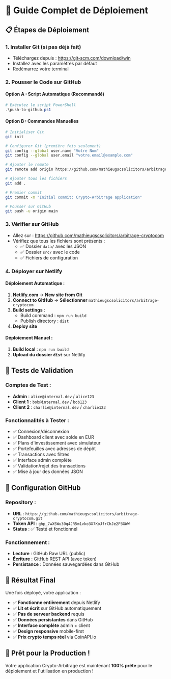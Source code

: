 # 🚀 Guide Complet de Déploiement

## 📋 **Étapes de Déploiement**

### **1. Installer Git (si pas déjà fait)**
- Téléchargez depuis : https://git-scm.com/download/win
- Installez avec les paramètres par défaut
- Redémarrez votre terminal

### **2. Pousser le Code sur GitHub**

#### **Option A : Script Automatique (Recommandé)**
```powershell
# Exécutez le script PowerShell
.\push-to-github.ps1
```

#### **Option B : Commandes Manuelles**
```bash
# Initialiser Git
git init

# Configurer Git (première fois seulement)
git config --global user.name "Votre Nom"
git config --global user.email "votre.email@example.com"

# Ajouter le remote
git remote add origin https://github.com/mathieugscsolicitors/arbitrage-cryptocom.git

# Ajouter tous les fichiers
git add .

# Premier commit
git commit -m "Initial commit: Crypto-Arbitrage application"

# Pousser sur GitHub
git push -u origin main
```

### **3. Vérifier sur GitHub**
- Allez sur : https://github.com/mathieugscsolicitors/arbitrage-cryptocom
- Vérifiez que tous les fichiers sont présents :
  - ✅ Dossier `data/` avec les JSON
  - ✅ Dossier `src/` avec le code
  - ✅ Fichiers de configuration

### **4. Déployer sur Netlify**

#### **Déploiement Automatique :**
1. **Netlify.com** → **New site from Git**
2. **Connect to GitHub** → **Sélectionner** `mathieugscsolicitors/arbitrage-cryptocom`
3. **Build settings** :
   - Build command : `npm run build`
   - Publish directory : `dist`
4. **Deploy site**

#### **Déploiement Manuel :**
1. **Build local** : `npm run build`
2. **Upload du dossier `dist`** sur Netlify

## 🧪 **Tests de Validation**

### **Comptes de Test :**
- **Admin** : `alice@internal.dev` / `alice123`
- **Client 1** : `bob@internal.dev` / `bob123`
- **Client 2** : `charlie@internal.dev` / `charlie123`

### **Fonctionnalités à Tester :**
- ✅ Connexion/déconnexion
- ✅ Dashboard client avec solde en EUR
- ✅ Plans d'investissement avec simulateur
- ✅ Portefeuilles avec adresses de dépôt
- ✅ Transactions avec filtres
- ✅ Interface admin complète
- ✅ Validation/rejet des transactions
- ✅ Mise à jour des données JSON

## 🔧 **Configuration GitHub**

### **Repository :**
- **URL** : `https://github.com/mathieugscsolicitors/arbitrage-cryptocom.git`
- **Token API** : `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`
- **Status** : ✅ Testé et fonctionnel

### **Fonctionnement :**
- **Lecture** : GitHub Raw URL (public)
- **Écriture** : GitHub REST API (avec token)
- **Persistance** : Données sauvegardées dans GitHub

## 🎯 **Résultat Final**

Une fois déployé, votre application :
- ✅ **Fonctionne entièrement** depuis Netlify
- ✅ **Lit et écrit** sur GitHub automatiquement
- ✅ **Pas de serveur backend** requis
- ✅ **Données persistantes** dans GitHub
- ✅ **Interface complète** admin + client
- ✅ **Design responsive** mobile-first
- ✅ **Prix crypto temps réel** via CoinAPI.io

## 🚀 **Prêt pour la Production !**

Votre application Crypto-Arbitrage est maintenant **100% prête** pour le déploiement et l'utilisation en production !

